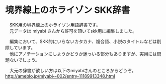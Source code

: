 境界線上のホライゾン SKK辞書  
======================


　SKK用の境界線上のホライゾン用語辞書です。  
　元データは miyabi さんから許可を頂いてskk用に編集しました。  

　編集において、SKK的にいらないカタカナ、複合語、小説のタイトルなどは削除しています。  
　他にアノテーションにしようかどうか迷っいる部分もありますが、実用には問題ないでしょう。  

　大元の辞書が欲しい方は以下のmiyabiさんのところからどうぞ。  
http://ameblo.jp/miyabi--002/entry-11189913348.html
